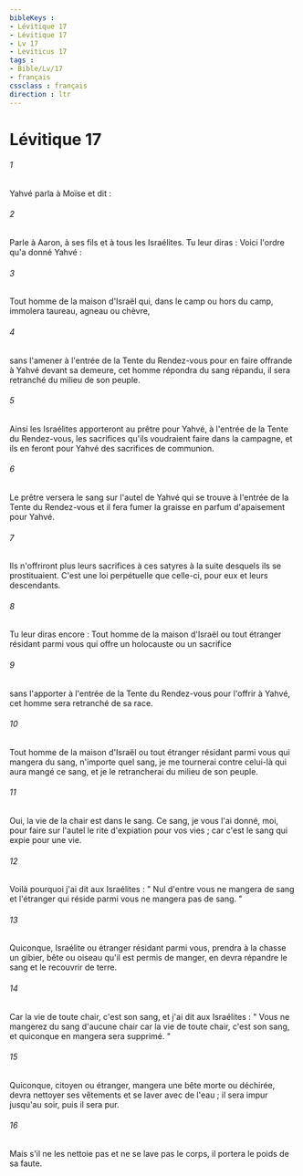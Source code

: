 ```yaml
---
bibleKeys : 
- Lévitique 17
- Lévitique 17
- Lv 17
- Leviticus 17
tags : 
- Bible/Lv/17
- français
cssclass : français
direction : ltr
---
```


# Lévitique 17

###### 1
Yahvé parla à Moïse et dit : 
###### 2
Parle à Aaron, à ses fils et à tous les Israélites. Tu leur diras : Voici l'ordre qu'a donné Yahvé : 
###### 3
Tout homme de la maison d'Israël qui, dans le camp ou hors du camp, immolera taureau, agneau ou chèvre, 
###### 4
sans l'amener à l'entrée de la Tente du Rendez-vous pour en faire offrande à Yahvé devant sa demeure, cet homme répondra du sang répandu, il sera retranché du milieu de son peuple. 
###### 5
Ainsi les Israélites apporteront au prêtre pour Yahvé, à l'entrée de la Tente du Rendez-vous, les sacrifices qu'ils voudraient faire dans la campagne, et ils en feront pour Yahvé des sacrifices de communion. 
###### 6
Le prêtre versera le sang sur l'autel de Yahvé qui se trouve à l'entrée de la Tente du Rendez-vous et il fera fumer la graisse en parfum d'apaisement pour Yahvé. 
###### 7
Ils n'offriront plus leurs sacrifices à ces satyres à la suite desquels ils se prostituaient. C'est une loi perpétuelle que celle-ci, pour eux et leurs descendants. 
###### 8
Tu leur diras encore : Tout homme de la maison d'Israël ou tout étranger résidant parmi vous qui offre un holocauste ou un sacrifice 
###### 9
sans l'apporter à l'entrée de la Tente du Rendez-vous pour l'offrir à Yahvé, cet homme sera retranché de sa race. 
###### 10
Tout homme de la maison d'Israël ou tout étranger résidant parmi vous qui mangera du sang, n'importe quel sang, je me tournerai contre celui-là qui aura mangé ce sang, et je le retrancherai du milieu de son peuple. 
###### 11
Oui, la vie de la chair est dans le sang. Ce sang, je vous l'ai donné, moi, pour faire sur l'autel le rite d'expiation pour vos vies ; car c'est le sang qui expie pour une vie. 
###### 12
Voilà pourquoi j'ai dit aux Israélites : " Nul d'entre vous ne mangera de sang et l'étranger qui réside parmi vous ne mangera pas de sang. "
###### 13
Quiconque, Israélite ou étranger résidant parmi vous, prendra à la chasse un gibier, bête ou oiseau qu'il est permis de manger, en devra répandre le sang et le recouvrir de terre. 
###### 14
Car la vie de toute chair, c'est son sang, et j'ai dit aux Israélites : " Vous ne mangerez du sang d'aucune chair car la vie de toute chair, c'est son sang, et quiconque en mangera sera supprimé. "
###### 15
Quiconque, citoyen ou étranger, mangera une bête morte ou déchirée, devra nettoyer ses vêtements et se laver avec de l'eau ; il sera impur jusqu'au soir, puis il sera pur. 
###### 16
Mais s'il ne les nettoie pas et ne se lave pas le corps, il portera le poids de sa faute. 
